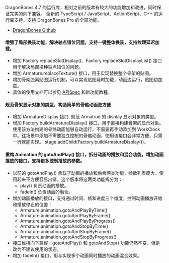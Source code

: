 DragonBones 4.7 的运行库，相对之前的版本有较大的功能增加和改进，同时保证完美的向下兼容。
全新的 TypeScript / JavaScript、ActionScript、C++ 的运行库支持，支持 DragonBones Pro 的全部功能。
* [DragonBones Github](https://github.com/DragonBones)
 
#### 增强了局部换装功能，解决轴点错位问题，支持一键整体换装，支持纹理延迟加载。
* 增加 Factory.replaceSlotDisplay()、Factory.replaceSlotDisplayList() 接口用于解决局部换种轴点错位的问题。
* 增加 Armature.replaceTexture() 接口，用于实现替换整个骨架的贴图。
* 增加骨架脱离贴图运行机制，可以实现贴图延时加载，动画边运行，贴图边加载。
* 具体的使用文档可以参见 [APISpec](http://edn.egret.com/cn/apidoc/) 和新功能教程。

#### 规范骨架显示对象的类型，构造简单的骨骼动画更方便
* 增加 IArmatureDisplay 接口, 规范 Armatrue 的 display 显示对象的类型。
* 增加 Factory.buildArmatureDisplay() 接口，用于直接构建骨架的显示对象。使用该方法构建的骨骼动画能够自动运行，不需要再手动添加到 WorkClock 中。往场景中添加不需要独立控制的骨骼动画，使用该接口会非常方便，只需一行就能实现。
stage.addChild(Factory.buildArmatureDisplay())。

#### 重构 Animation 的 gotoAndPlay() 接口，拆分动画的播放和混合功能，增加动画播放的接口，支持更多控制播放的参数。
* 以前的 gotoAndPlay() 承载了动画的播放和融合两类功能，参数列表庞大，使用起来不方便容易出错。这个版本将这两类功能拆分为：
    * play() 负责动画的播放。
    * fadeIn() 负责动画的融合。
* 增加动画播放的接口，支持通过时间、帧和进度三个维度，控制动画播放开始和播放停止的位置：
    * Armature.animation.gotoAndPlayByTime()
    * Armature.animation.gotoAndPlayByFrame()
    * Armature.animation.gotoAndPlayByProgress()
    * Armature.animation.gotoAndStopByTime()
    * Armature.animation.gotoAndStopByFrame()
    * Armature.animation.gotoAndStopByProgress()
* 接口维持向下兼容，gotoAndPlay() 和 gotoAndStop() 功能仍然不变，但是改为不建议使用的状态。
* 增加 fadeIn() 接口，用与实现多个动画同时播放的动画混合效果。